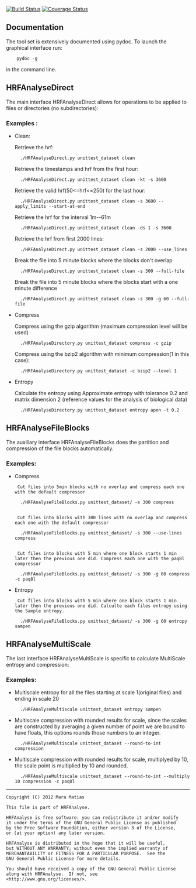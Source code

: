 
[![Build Status](https://travis-ci.org/dngferreira/hrfanalyse.svg?branch=master)](https://travis-ci.org/dngferreira/hrfanalyse)
[![Coverage Status](https://coveralls.io/repos/github/dngferreira/hrfanalyse/badge.svg?branch=master)](https://coveralls.io/github/dngferreira/hrfanalyse?branch=master)
    
## Documentation

The tool set is extensively documented using pydoc. To launch the graphical interface run:

        pydoc -g 

in the command line.

## HRFAnalyseDirect

The main interface HRFAnalyseDirect allows for operations to be applied to files or directories (no subdirectories):


### Examples :


* Clean:
     
    Retrieve the hrf:
        
        ./HRFAnalyseDirect.py unittest_dataset clean
    
    Retrieve the timestamps and hrf from the first hour: 
        
        ./HRFAnalyseDirect.py unittest_dataset clean -kt -s 3600
    
    
    Retrieve the valid hrf(50<=hrf<=250) for the last hour:
        
        ./HRFAnalyseDirect.py unittest_dataset clean -s 3600 --apply_limits --start-at-end
    
    Retrieve the hrf for the interval 1m--61m
        
        ./HRFAnalyseDirect.py unittest_dataset clean -ds 1 -s 3600 
    
    Retrieve the hrf from first 2000 lines:
        
        ./HRFAnalyseDirect.py unittest_dataset clean -s 2000 --use_lines
    
    Break the file into 5 minute blocks where the blocks don't overlap
        
        ./HRFAnalyseDirect.py unittest_dataset clean -s 300 --full-file
    
    Break the file into 5 minute blocks where the blocks start with a one
    minute difference
        
        ./HRFAnalyseDirect.py unittest_dataset clean -s 300 -g 60 --full-file



* Compress
     
    Compress using the gzip algorithm (maximum compression level will be used)
        
        ./HRFAnalyseDirectory.py unittest_dataset compress -c gzip
    
    Compress using the bzip2 algorithm with minimum compression(1 in this case):
        
        ./HRFAnalyseDirectory.py unittest_dataset -c bzip2 --level 1


* Entropy
    
    Calculate the entropy using Approximate entropy with tolerance 0.2 and matrix
    dimension 2 (reference values for the analysis of biological data)
     
        ./HRFAnalyseDirectory.py unittest_dataset entropy apen -t 0.2


## HRFAnalyseFileBlocks

The auxiliary interface HRFAnalyseFileBlocks does the partition and compression of the file blocks
automatically.

### Examples:


* Compress

       Cut files into 5min blocks with no overlap and compress each one with the default compressor
        
        ./HRFAnalyseFileBlocks.py unittest_dataset/ -s 300 compress
        
        
       Cut files into blocks with 300 lines with no overlap and compress each one with the default compressor
        
        ./HRFAnalyseFileBlocks.py unittest_dataset/ -s 300 --use-lines compress
        
        
       Cut files into blocks with 5 min where one block starts 1 min later then the previous one did. Compress each one with the paq8l compressor
        
        ./HRFAnalyseFileBlocks.py unittest_dataset/ -s 300 -g 60 compress -c paq8l


* Entropy
    
       Cut files into blocks with 5 min where one block starts 1 min later then the previous one did. Calculte each files entropy using the Sample entropy.
        
        ./HRFAnalyseFileBlocks.py unittest_dataset/ -s 300 -g 60 entropy sampen
    

## HRFAnalyseMultiScale

The last interface HRFAnalyseMultiScale is specific to calculate MultiScale entropy and compression:

### Examples:

* Multiscale entropy for all the files starting at scale 1(original files) and ending in scale 20

        ./HRFAnalyseMultiscale unittest_dataset entropy sampen

* Multiscale compression with rounded results for scale, since the scales are constructed
by averaging a given number of point we are bound to have floats, this options
rounds those numbers to an integer.

        ./HRFAnalyseMultiscale unittest_dataset --round-to-int compression

* Multiscale compression with rounded results for scale, multiplyed by 10, the scale
point is multiplied by 10 and rounded.
    
        ./HRFAnalyseMultiscale unittest_dataset --round-to-int --multiply 10 compression -c paq8l

_______________________________________________________________________________

    Copyright (C) 2012 Mara Matias

    This file is part of HRFAnalyse.

    HRFAnalyse is free software: you can redistribute it and/or modify
    it under the terms of the GNU General Public License as published
    by the Free Software Foundation, either version 3 of the License,
    or (at your option) any later version.

    HRFAnalyse is distributed in the hope that it will be useful,
    but WITHOUT ANY WARRANTY; without even the implied warranty of
    MERCHANTABILITY or FITNESS FOR A PARTICULAR PURPOSE.  See the
    GNU General Public License for more details.

    You should have received a copy of the GNU General Public License
    along with HRFAnalyse.  If not, see
    <http://www.gnu.org/licenses/>.
